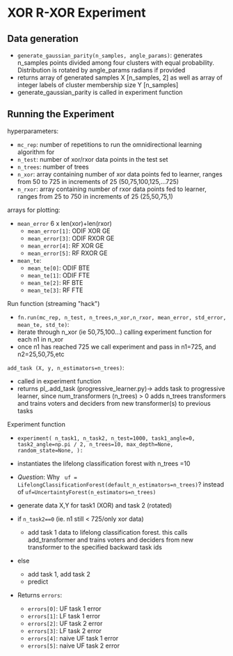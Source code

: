 
# XOR R-XOR Experiment 

## Data generation 
- `generate_gaussian_parity(n_samples, angle_params)`: generates n_samples points divided among four clusters with equal probability. 
Distribution is rotated by angle_params radians if provided 
- returns array of generated samples X [n_samples, 2] as well as array of integer labels of cluster membership size Y [n_samples]
- generate_gaussian_parity is called in experiment function

## Running the Experiment 
hyperparameters:
- `mc_rep`: number of repetitions to run the omnidirectional learning algorithm for
- `n_test`: number of xor/rxor data points in the test set
- `n_trees`: number of trees
- `n_xor`: array containing number of xor data points fed to learner, ranges from 50 to 725 in increments of 25 (50,75,100,125,...725)
- `n_rxor`: array containing number of rxor data points fed to learner, ranges from 25 to 750 in increments of 25 (25,50,75,1)

arrays for plotting: 
- `mean_error` 6 x len(xor)+len(rxor)
    - `mean_error[1]`: ODIF XOR GE
    - `mean_error[3]`: ODIF RXOR GE
    - `mean_error[4]`: RF XOR GE
    - `mean_error[5]`: RF RXOR GE
- `mean_te`: 
    - `mean_te[0]`: ODIF BTE 
    - `mean_te[1]`: ODIF FTE 
    - `mean_te[2]`: RF BTE 
    - `mean_te[3]`: RF FTE 
   


Run function (streaming "hack")
- `fn.run(mc_rep, n_test, n_trees,n_xor,n_rxor, mean_error, std_error, mean_te, std_te)`: 
- iterate through n_xor (ie 50,75,100...) calling experiment function for each n1 in n_xor
- once n1 has reached 725 we call experiment and pass in n1=725, and n2=25,50,75,etc

`add_task (X, y, n_estimators=n_trees)`: 
 - called in experiment function 
 - returns pl_.add_task (progressive_learner.py)-> adds task to progressive learner, since num_transformers (n_trees) > 0 adds n_trees transformers and trains voters and deciders from new transformer(s) to previous tasks


Experiment function
- `experiment(
    n_task1,
    n_task2,
    n_test=1000,
    task1_angle=0,
    task2_angle=np.pi / 2,
    n_trees=10,
    max_depth=None,
    random_state=None,
):`
- instantiates the lifelong classification forest with n_trees =10 
- *Question*: Why ` uf = LifelongClassificationForest(default_n_estimators=n_trees)`? instead of `uf=UncertaintyForest(n_estimators=n_trees)`
- generate data X,Y for task1 (XOR) and task 2 (rotated)
- if `n_task2==0` (ie. n1 still < 725/only xor data)
    - add task 1 data to lifelong classification forest. this calls add_transformer  and trains voters and deciders from new transformer to the specified backward task ids
- else
    - add task 1, add task 2 
    - predict


- Returns `errors`:
    - `errors[0]`: UF task 1 error 
    - `errors[1]`: LF task 1 error 
    - `errors[2]`: UF task 2 error 
    - `errors[3]`: LF task 2 error 
    - `errors[4]`: naive UF task 1 error 
    - `errors[5]`: naive UF task 2 error 
